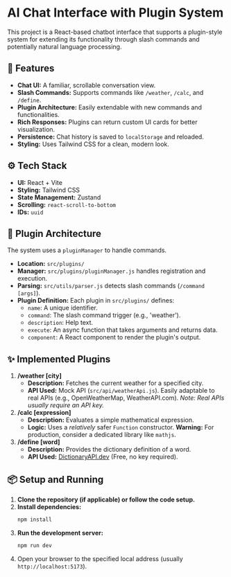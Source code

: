 # AI Chat Interface with Plugin System

This project is a React-based chatbot interface that supports a plugin-style system for extending its functionality through slash commands and potentially natural language processing.

## 🚀 Features

* **Chat UI:** A familiar, scrollable conversation view.
* **Slash Commands:** Supports commands like `/weather`, `/calc`, and `/define`.
* **Plugin Architecture:** Easily extendable with new commands and functionalities.
* **Rich Responses:** Plugins can return custom UI cards for better visualization.
* **Persistence:** Chat history is saved to `localStorage` and reloaded.
* **Styling:** Uses Tailwind CSS for a clean, modern look.

## ⚙️ Tech Stack

* **UI:** React + Vite
* **Styling:** Tailwind CSS
* **State Management:** Zustand
* **Scrolling:** `react-scroll-to-bottom`
* **IDs:** `uuid`

## 🧩 Plugin Architecture

The system uses a `pluginManager` to handle commands.

* **Location:** `src/plugins/`
* **Manager:** `src/plugins/pluginManager.js` handles registration and execution.
* **Parsing:** `src/utils/parser.js` detects slash commands (`/command [args]`).
* **Plugin Definition:** Each plugin in `src/plugins/` defines:
    * `name`: A unique identifier.
    * `command`: The slash command trigger (e.g., 'weather').
    * `description`: Help text.
    * `execute`: An async function that takes arguments and returns data.
    * `component`: A React component to render the plugin's output.

## ✨ Implemented Plugins

1.  **/weather [city]**
    * **Description:** Fetches the current weather for a specified city.
    * **API Used:** Mock API (`src/api/weatherApi.js`). Easily adaptable to real APIs (e.g., OpenWeatherMap, WeatherAPI.com). *Note: Real APIs usually require an API key.*
2.  **/calc [expression]**
    * **Description:** Evaluates a simple mathematical expression.
    * **Logic:** Uses a *relatively* safer `Function` constructor. **Warning:** For production, consider a dedicated library like `mathjs`.
3.  **/define [word]**
    * **Description:** Provides the dictionary definition of a word.
    * **API Used:** [DictionaryAPI.dev](https://dictionaryapi.dev/) (Free, no key required).

## 📦 Setup and Running

1.  **Clone the repository (if applicable) or follow the code setup.**
2.  **Install dependencies:**
    ```bash
    npm install
    ```
3.  **Run the development server:**
    ```bash
    npm run dev
    ```
4.  Open your browser to the specified local address (usually `http://localhost:5173`).

